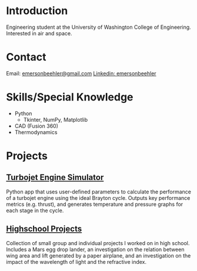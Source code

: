 # Introduction

Engineering student at the University of Washington College of Engineering. 
Interested in air and space.

# Contact
Email: emersonbeehler@gmail.com
[Linkedin: emersonbeehler](www.linkedin.com/in/emerson-beehler-142364355)

# Skills/Special Knowledge
- Python
    - Tkinter, NumPy, Matplotlib
- CAD (Fusion 360)
- Thermodynamics

# Projects
## [Turbojet Engine Simulator](https://github.com/emersonbeehler/turbojetsimulator/)
Python app that uses user-defined parameters to calculate the performance of a turbojet engine using the ideal Brayton cycle. Outputs key performance metrics (e.g. thrust), and generates temperature and pressure graphs for each stage in the cycle.

## [Highschool Projects](https://github.com/emersonbeehler/highschool-projects)
Collection of small group and individual projects I worked on in high school. Includes a Mars egg drop lander, an investigation on the relation between wing area and lift generated by a paper airplane, and an investigation on the impact of the wavelength of light and the refractive index.
